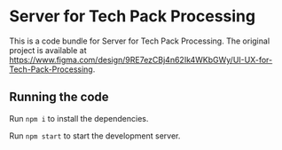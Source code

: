 # Server for Tech Pack Processing

This is a code bundle for Server for Tech Pack Processing. The original project is available at https://www.figma.com/design/9RE7ezCBj4n62Ik4WKbGWy/UI-UX-for-Tech-Pack-Processing.

## Running the code

  Run `npm i` to install the dependencies.

  Run `npm start` to start the development server.
